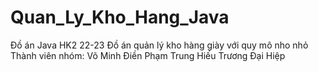 # Quan_Ly_Kho_Hang_Java
 Đồ án Java HK2 22-23
Đồ án quản lý kho hàng giày với quy mô nho nhỏ
Thành viên nhóm:
Võ Minh Điền
Phạm Trung Hiếu
Trương Đại Hiệp
